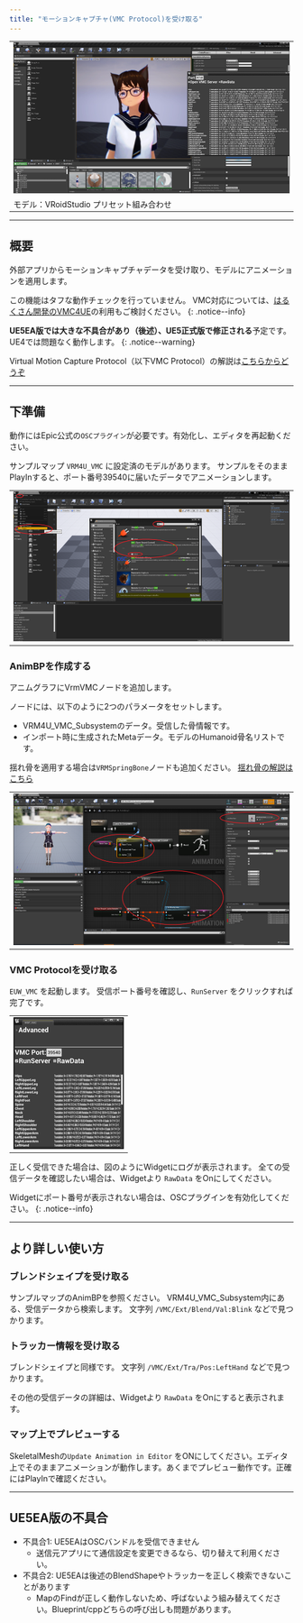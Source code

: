 ```yaml
---
title: "モーションキャプチャ(VMC Protocol)を受け取る"
---
```


||
|-|
|[![](./assets/images/small/08a_top.png)](../assets/images/08a_top.png)|
|モデル：VRoidStudio プリセット組み合わせ|

----

## 概要

外部アプリからモーションキャプチャデータを受け取り、モデルにアニメーションを適用します。

この機能はタフな動作チェックを行っていません。
VMC対応については、[はるくさん開発のVMC4UE](https://github.com/HAL9HARUKU/VMC4UE)の利用もご検討ください。
{: .notice--info}

**UE5EA版では大きな不具合があり（後述）、UE5正式版で修正される**予定です。
UE4では問題なく動作します。
{: .notice--warning}

Virtual Motion Capture Protocol（以下VMC Protocol）の解説は[こちらからどうぞ](https://protocol.vmc.info/)


----

## 下準備

動作にはEpic公式の`OSCプラグイン`が必要です。有効化し、エディタを再起動ください。

サンプルマップ `VRM4U_VMC` に設定済のモデルがあります。
サンプルをそのままPlayInすると、ポート番号39540に届いたデータでアニメーションします。

||
|-|
|[![](./assets/images/small/08a_plugin.png)](../assets/images/small/08a_plugin.png)|

### AnimBPを作成する

アニムグラフにVrmVMCノードを追加します。

ノードには、以下のように2つのパラメータをセットします。
 - VRM4U_VMC_Subsystemのデータ。受信した骨情報です。
 - インポート時に生成されたMetaデータ。モデルのHumanoid骨名リストです。

揺れ骨を適用する場合は`VRMSpringBone`ノードも追加ください。
[揺れ骨の解説はこちら](../01_animation/)

||
|-|
|[![](./assets/images/small/08a_node.png)](../assets/images/small/08a_node.png)|


### VMC Protocolを受け取る

`EUW_VMC` を起動します。
受信ポート番号を確認し、`RunServer` をクリックすれば完了です。

||
|-|
|[![](./assets/images/small/08a_panel.png)](../assets/images/small/08a_panel.png)|

正しく受信できた場合は、図のようにWidgetにログが表示されます。
全ての受信データを確認したい場合は、Widgetより `RawData` をOnにしてください。

Widgetにポート番号が表示されない場合は、OSCプラグインを有効化してください。
{: .notice--info}

----

## より詳しい使い方

### ブレンドシェイプを受け取る

サンプルマップのAnimBPを参照ください。
VRM4U_VMC_Subsystem内にある、受信データから検索します。
文字列 `/VMC/Ext/Blend/Val:Blink` などで見つかります。

### トラッカー情報を受け取る

ブレンドシェイプと同様です。
文字列 `/VMC/Ext/Tra/Pos:LeftHand` などで見つかります。

その他の受信データの詳細は、Widgetより `RawData` をOnにすると表示されます。

### マップ上でプレビューする

SkeletalMeshの`Update Animation in Editor` をONにしてください。エディタ上でそのままアニメーションが動作します。あくまでプレビュー動作です。正確にはPlayInで確認ください。

----

## UE5EA版の不具合

 - 不具合1: UE5EAはOSCバンドルを受信できません
   - 送信元アプリにて通信設定を変更できるなら、切り替えて利用ください。
 - 不具合2: UE5EAは後述のBlendShapeやトラッカーを正しく検索できないことがあります
   - MapのFindが正しく動作しないため、呼ばないよう組み替えてください。Blueprint/cppどちらの呼び出しも問題があります。
